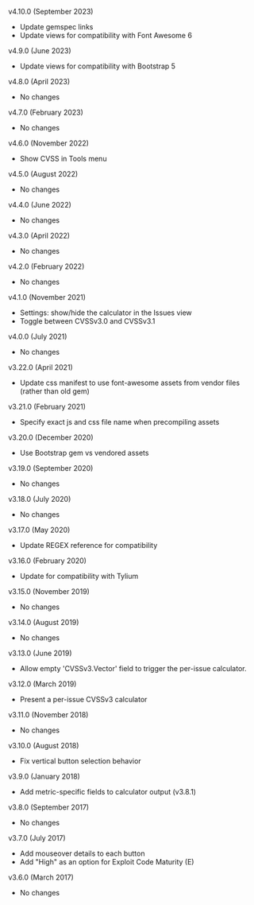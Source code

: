 v4.10.0 (September 2023)
  - Update gemspec links
  - Update views for compatibility with Font Awesome 6

v4.9.0 (June 2023)
  - Update views for compatibility with Bootstrap 5

v4.8.0 (April 2023)
  - No changes

v4.7.0 (February 2023)
  - No changes

v4.6.0 (November 2022)
  - Show CVSS in Tools menu

v4.5.0 (August 2022)
  - No changes

v4.4.0 (June 2022)
  - No changes

v4.3.0 (April 2022)
  - No changes

v4.2.0 (February 2022)
  - No changes

v4.1.0 (November 2021)
  - Settings: show/hide the calculator in the Issues view
  - Toggle between CVSSv3.0 and CVSSv3.1

v4.0.0 (July 2021)
  - No changes

v3.22.0 (April 2021)
  - Update css manifest to use font-awesome assets from vendor files (rather than old gem)

v3.21.0 (February 2021)
  - Specify exact js and css file name when precompiling assets

v3.20.0 (December 2020)
  - Use Bootstrap gem vs vendored assets

v3.19.0 (September 2020)
  - No changes

v3.18.0 (July 2020)
  - No changes

v3.17.0 (May 2020)
  - Update REGEX reference for compatibility

v3.16.0 (February 2020)
  - Update for compatibility with Tylium

v3.15.0 (November 2019)
  - No changes

v3.14.0 (August 2019)
  - No changes

v3.13.0 (June 2019)
  - Allow empty 'CVSSv3.Vector' field to trigger the per-issue calculator.

v3.12.0 (March 2019)
  - Present a per-issue CVSSv3 calculator

v3.11.0 (November 2018)
  - No changes

v3.10.0 (August 2018)
  - Fix vertical button selection behavior

v3.9.0 (January 2018)
  - Add metric-specific fields to calculator output (v3.8.1)

v3.8.0 (September 2017)
  - No changes

v3.7.0 (July 2017)
  - Add mouseover details to each button
  - Add "High" as an option for Exploit Code Maturity (E)

v3.6.0 (March 2017)
  - No changes
